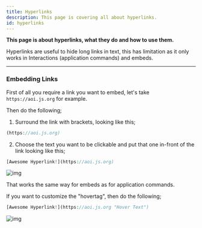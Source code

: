 ```yaml
---
title: Hyperlinks
description: This page is covering all about hyperlinks.
id: hyperlinks
---
```


**This page is about hyperlinks, what they do and how to use them.**

Hyperlinks are useful to hide long links in text, this has limitation as it only works in Interactions (application
commands) and embeds.

---

### Embedding Links

First of all you require a link you want to embed, let's take `https://aoi.js.org` for example.

Then do the following;

1. Surround the link with brackets, looking like this;

```php
(https://aoi.js.org)
```

2. Choose the text you want to be clickable and put that one in-front of the link looking like this;

```php
[Awesome Hyperlink!](https://aoi.js.org)
```

![img](https://cdn.discordapp.com/attachments/1082168708866244648/1084893609385533481/wNX6ebB93qrPgAAAABJRU5ErkJggg.png)

That works the same way for embeds as for application commands.

If you want to customize the "hovertag", then do the following;

```php
[Awesome Hyperlink!](https://aoi.js.org "Hover Text")
```

![img](https://cdn.discordapp.com/attachments/1082168708866244648/1084896685303529482/1eVj5z3u6UAAAAAElFTkSuQmCC.png)